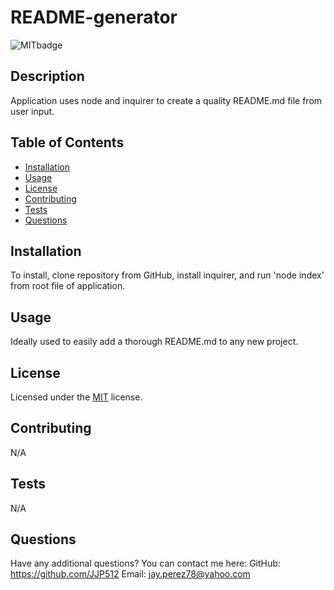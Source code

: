
  # README-generator
  ![MITbadge](https://img.shields.io/badge/license-MIT-brightgreen)

  ## Description

  Application uses node and inquirer to create a quality README.md file from user input.

  ## Table of Contents

  * [Installation](#installation)
  * [Usage](#usage)
  * [License](#license)
  * [Contributing](#contributing)
  * [Tests](#tests)
  * [Questions](#questions)

  ## Installation

  To install, clone repository from GitHub, install inquirer, and run 'node index' from root file of application.

  ## Usage

  Ideally used to easily add a thorough README.md to any new project.

  ## License

  Licensed under the [MIT](./src/licenseMIT.txt) license.

  ## Contributing

  N/A

  ## Tests

  N/A

  ## Questions

  Have any additional questions? You can contact me here:
  GitHub: https://github.com/JJP512
  Email: jay.perez78@yahoo.com

